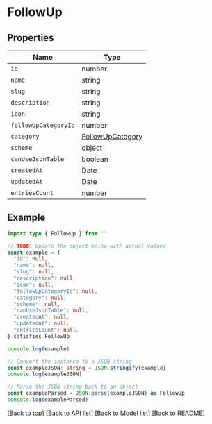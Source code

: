 
# FollowUp


## Properties

Name | Type
------------ | -------------
`id` | number
`name` | string
`slug` | string
`description` | string
`icon` | string
`followUpCategoryId` | number
`category` | [FollowUpCategory](FollowUpCategory.md)
`scheme` | object
`canUseJsonTable` | boolean
`createdAt` | Date
`updatedAt` | Date
`entriesCount` | number

## Example

```typescript
import type { FollowUp } from ''

// TODO: Update the object below with actual values
const example = {
  "id": null,
  "name": null,
  "slug": null,
  "description": null,
  "icon": null,
  "followUpCategoryId": null,
  "category": null,
  "scheme": null,
  "canUseJsonTable": null,
  "createdAt": null,
  "updatedAt": null,
  "entriesCount": null,
} satisfies FollowUp

console.log(example)

// Convert the instance to a JSON string
const exampleJSON: string = JSON.stringify(example)
console.log(exampleJSON)

// Parse the JSON string back to an object
const exampleParsed = JSON.parse(exampleJSON) as FollowUp
console.log(exampleParsed)
```

[[Back to top]](#) [[Back to API list]](../README.md#api-endpoints) [[Back to Model list]](../README.md#models) [[Back to README]](../README.md)


